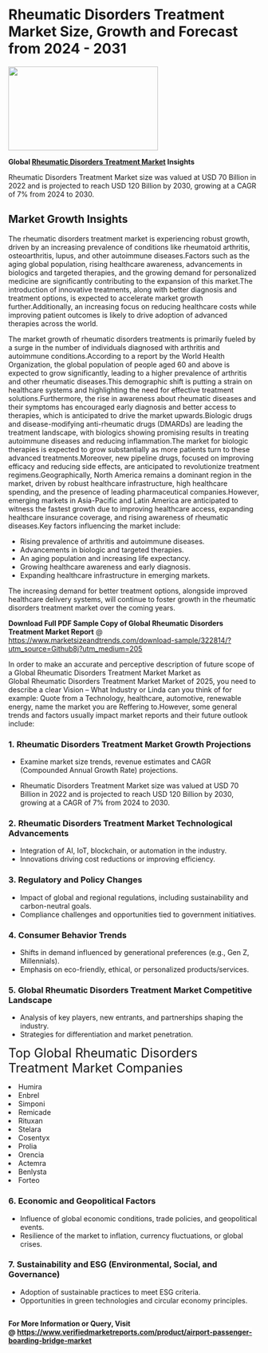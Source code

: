 <H1>Rheumatic Disorders Treatment Market Size, Growth and Forecast from 2024 - 2031</H1><img class="aligncenter size-medium wp-image-584254" src="https://thirdeyenews.in/wp-content/uploads/2024/09/Global-Market-Research-300x168.jpeg" alt="" width="300" height="168" /><p><strong>Global&nbsp;<a href="https://www.marketsizeandtrends.com/download-sample/322814/?utm_source=Github8j?utm_medium=205">Rheumatic Disorders Treatment Market</a> Insights</strong></p><p>Rheumatic Disorders Treatment Market size was valued at USD 70 Billion in 2022 and is projected to reach USD 120 Billion by 2030, growing at a CAGR of 7% from 2024 to 2030.</p><p><h2>Market Growth Insights</h2> <p>The rheumatic disorders treatment market is experiencing robust growth, driven by an increasing prevalence of conditions like rheumatoid arthritis, osteoarthritis, lupus, and other autoimmune diseases.Factors such as the aging global population, rising healthcare awareness, advancements in biologics and targeted therapies, and the growing demand for personalized medicine are significantly contributing to the expansion of this market.The introduction of innovative treatments, along with better diagnosis and treatment options, is expected to accelerate market growth further.Additionally, an increasing focus on reducing healthcare costs while improving patient outcomes is likely to drive adoption of advanced therapies across the world.</p> <p>The market growth of rheumatic disorders treatments is primarily fueled by a surge in the number of individuals diagnosed with arthritis and autoimmune conditions.According to a report by the World Health Organization, the global population of people aged 60 and above is expected to grow significantly, leading to a higher prevalence of arthritis and other rheumatic diseases.This demographic shift is putting a strain on healthcare systems and highlighting the need for effective treatment solutions.Furthermore, the rise in awareness about rheumatic diseases and their symptoms has encouraged early diagnosis and better access to therapies, which is anticipated to drive the market upwards.Biologic drugs and disease-modifying anti-rheumatic drugs (DMARDs) are leading the treatment landscape, with biologics showing promising results in treating autoimmune diseases and reducing inflammation.The market for biologic therapies is expected to grow substantially as more patients turn to these advanced treatments.Moreover, new pipeline drugs, focused on improving efficacy and reducing side effects, are anticipated to revolutionize treatment regimens.Geographically, North America remains a dominant region in the market, driven by robust healthcare infrastructure, high healthcare spending, and the presence of leading pharmaceutical companies.However, emerging markets in Asia-Pacific and Latin America are anticipated to witness the fastest growth due to improving healthcare access, expanding healthcare insurance coverage, and rising awareness of rheumatic diseases.Key factors influencing the market include: <ul> <li>Rising prevalence of arthritis and autoimmune diseases.</li> <li>Advancements in biologic and targeted therapies.</li> <li>An aging population and increasing life expectancy.</li> <li>Growing healthcare awareness and early diagnosis.</li> <li>Expanding healthcare infrastructure in emerging markets.</li> </ul> The increasing demand for better treatment options, alongside improved healthcare delivery systems, will continue to foster growth in the rheumatic disorders treatment market over the coming years.</p> <p><span class=""><strong>Download Full PDF Sample Copy of Global Rheumatic Disorders Treatment Market Report</strong> @ <a href="https://www.marketsizeandtrends.com/download-sample/322814/?utm_source=Github8j?utm_medium=205" target="_blank">https://www.marketsizeandtrends.com/download-sample/322814/?utm_source=Github8j?utm_medium=205</a></span></p><p>In order to make an accurate and perceptive description of future scope of a Global&nbsp;Rheumatic Disorders Treatment Market Market as Global&nbsp;Rheumatic Disorders Treatment Market Market of 2025, you need to describe a clear Vision &ndash; What Industry or Linda can you think of for example: Quote from a Technology, healthcare, automotive, renewable energy, name the market you are Reffering to.However, some general trends and factors usually impact market reports and their future outlook include:</p><h3>1.&nbsp;<strong>Rheumatic Disorders Treatment Market Growth Projections</strong></h3><ul><li>Examine market size trends, revenue estimates and CAGR (Compounded Annual Growth Rate) projections.</li><li><p>Rheumatic Disorders Treatment Market size was valued at USD 70 Billion in 2022 and is projected to reach USD 120 Billion by 2030, growing at a CAGR of 7% from 2024 to 2030.</p></li></ul><h3>2.&nbsp;<strong>Rheumatic Disorders Treatment Market Technological Advancements</strong></h3><ul><li>Integration of AI, IoT, blockchain, or automation in the industry.</li><li>Innovations driving cost reductions or improving efficiency.</li></ul><h3>3.&nbsp;<strong>Regulatory and Policy Changes</strong></h3><ul><li>Impact of global and regional regulations, including sustainability and carbon-neutral goals.</li><li>Compliance challenges and opportunities tied to government initiatives.</li></ul><h3>4.&nbsp;<strong>Consumer Behavior Trends</strong></h3><ul><li>Shifts in demand influenced by generational preferences (e.g., Gen Z, Millennials).</li><li>Emphasis on eco-friendly, ethical, or personalized products/services.</li></ul><h3>5.&nbsp;<strong>Global Rheumatic Disorders Treatment Market Competitive Landscape</strong></h3><ul><li>Analysis of key players, new entrants, and partnerships shaping the industry.</li><li>Strategies for differentiation and market penetration.</li></ul><p data-pm-slice="1 1 []"><span style="color: inherit; font-family: inherit; font-size: 25px;">Top Global Rheumatic Disorders Treatment Market Companies</span></p><div class="" data-test-id=""><p><li>Humira</li><li> Enbrel</li><li> Simponi</li><li> Remicade</li><li> Rituxan</li><li> Stelara</li><li> Cosentyx</li><li> Prolia</li><li> Orencia</li><li> Actemra</li><li> Benlysta</li><li> Forteo</li></p></div><h3>6.&nbsp;<strong>Economic and Geopolitical Factors</strong></h3><ul><li>Influence of global economic conditions, trade policies, and geopolitical events.</li><li>Resilience of the market to inflation, currency fluctuations, or global crises.</li></ul><h3>7.&nbsp;<strong>Sustainability and ESG (Environmental, Social, and Governance)</strong></h3><ul><li>Adoption of sustainable practices to meet ESG criteria.</li><li>Opportunities in green technologies and circular economy principles.</li></ul><h2><strong style="font-size: 14px;">For More Information or Query, Visit @&nbsp;</strong><a style="background-color: #ffffff; font-size: 14px;" href="https://www.marketsizeandtrends.com/report/rheumatic-disorders-treatment-market/" target="_blank">https://www.verifiedmarketreports.com/product/airport-passenger-boarding-bridge-market</a></h2>